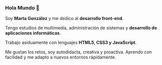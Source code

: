 ### Hola Mundo :wave:

Soy **Marta González** y me dedico al **desarrollo front-end**.

Tengo estudios de multimedia, administración de sistemas y **desarrollo de aplicaciones informáticas**.

Trabajo asiduamente con lenguajes **HTML5, CSS3 y JavaScript**.

Me gustan los retos, soy autodidacta, creativa y proactiva. Aprendo con facilidad y me adapto a nuevos entornos rápidamente.
